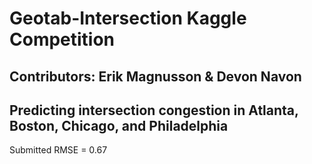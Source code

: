 # Geotab-Intersection Kaggle Competition

## Contributors: Erik Magnusson & Devon Navon

## Predicting intersection congestion in Atlanta, Boston, Chicago, and Philadelphia 

Submitted RMSE = 0.67
